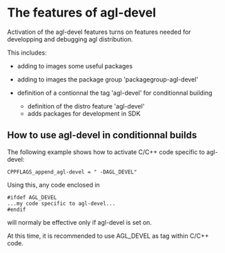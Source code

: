 # The features of agl-devel

Activation of the agl-devel features turns on
features needed for developping and debugging
agl distribution.

This includes:

* adding to images some useful packages
* adding to images the package group 'packagegroup-agl-devel'
* definition of a contionnal the tag 'agl-devel'
    for conditionnal building

  * definition of the distro feature 'agl-devel'
  * adds packages for development in SDK

## How to use agl-devel in conditionnal builds

The following example shows how to activate C/C++ code
specific to agl-devel:

```yocto
CPPFLAGS_append_agl-devel = " -DAGL_DEVEL"
```

Using this, any code enclosed in

```yocto
#ifdef AGL_DEVEL
...my code specific to agl-devel...
#endif
```

will normaly be effective only if agl-devel is set on.

At this time, it is recommended to use AGL_DEVEL as tag
within C/C++ code.
